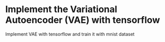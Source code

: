 # Implement the Variational Autoencoder (VAE) with tensorflow
Implement VAE with tensorflow and train it with mnist dataset
